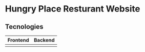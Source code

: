 # Hungry Place Resturant Website

## Tecnologies

| Frontend       | Backend          |
|----------------|----------------- |
|                |                  |

